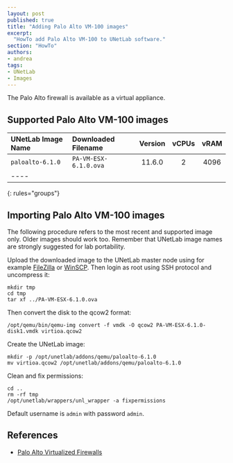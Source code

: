 ```yaml
---
layout: post
published: true
title: "Adding Palo Alto VM-100 images"
excerpt:
  "HowTo add Palo Alto VM-100 to UNetLab software."
section: "HowTo"
authors:
- andrea
tags:
- UNetLab
- Images
---
```


The Palo Alto firewall is available as a virtual appliance.

## Supported Palo Alto VM-100 images

| UNetLab Image Name | Downloaded Filename | Version | vCPUs | vRAM |
|:--|:--|:-:|:-:|:-:|
| `paloalto-6.1.0` | `PA-VM-ESX-6.1.0.ova` | 11.6.0 | 2 | 4096 |
|----
{: rules="groups"}

## Importing Palo Alto VM-100 images

The following procedure refers to the most recent and supported image only. Older images should work too. Remember that UNetLab image names are strongly suggested for lab portability.

Upload the downloaded image to the UNetLab master node using for example [FileZilla](https://filezilla-project.org/ "FileZilla") or [WinSCP](http://winscp.net/ "WinSCP"). Then login as root using SSH protocol and uncompress it:

~~~
mkdir tmp
cd tmp
tar xf ../PA-VM-ESX-6.1.0.ova
~~~

Then convert the disk to the qcow2 format:

~~~
/opt/qemu/bin/qemu-img convert -f vmdk -O qcow2 PA-VM-ESX-6.1.0-disk1.vmdk virtioa.qcow2
~~~

Create the UNetLab image:

~~~
mkdir -p /opt/unetlab/addons/qemu/paloalto-6.1.0
mv virtioa.qcow2 /opt/unetlab/addons/qemu/paloalto-6.1.0
~~~

Clean and fix permissions:

~~~
cd ..
rm -rf tmp
/opt/unetlab/wrappers/unl_wrapper -a fixpermissions
~~~

Default username is `admin` with password `admin`.

## References

* [Palo Alto Virtualized Firewalls](https://www.paloaltonetworks.com/products/platforms/virtualized-firewalls/vm-series/overview.html "Palo Alto Virtualized Firewalls")
